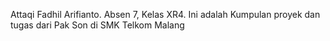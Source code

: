 Attaqi Fadhil Arifianto. Absen 7, Kelas XR4. Ini adalah  Kumpulan proyek dan tugas dari Pak Son di SMK Telkom Malang
